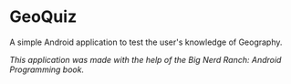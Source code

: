 # GeoQuiz
A simple Android application to test the user's knowledge of Geography.

*This application was made with the help of the Big Nerd Ranch: Android Programming book.*
